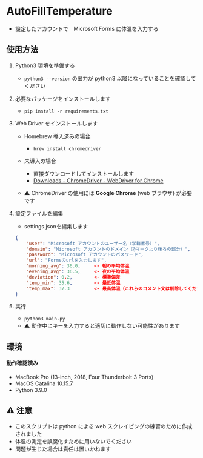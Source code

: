 # AutoFillTemperature
- 設定したアカウントで　Microsoft Forms に体温を入力する

## 使用方法
1. Python3 環境を準備する
    - `python3 --version` の出力が python3 以降になっていることを確認してください
    
2. 必要なパッケージをインストールします
    - `pip install -r requirements.txt`
    
3. Web Driver をインストールします
    - Homebrew 導入済みの場合
        - `brew install chromedriver`
    
    - 未導入の場合
        - 直接ダウンロードしてインストールします
        - [Downloads - ChromeDriver - WebDriver for Chrome](https://chromedriver.chromium.org/downloads)
        
    - ⚠️ ChromeDriver の使用には **Google Chrome** (web ブラウザ) が必要です

4. 設定ファイルを編集
    - settings.jsonを編集します
    
    ```json
    {
        "user": "Microsoft アカウントのユーザー名（学籍番号）",
        "domain": "Microsoft アカウントのドメイン（@マークより後ろの部分）",
        "password": "Microsoft アカウントのパスワード",
        "url": "Formsのurlを入力します",
        "morning_avg": 36.0,     <- 朝の平均体温
        "evening_avg": 36.5,     <- 夜の平均体温
        "deviation": 0.2,        <- 標準偏差
        "temp_min": 35.6,        <- 最低体温
        "temp_max": 37.3         <- 最高体温（これらのコメント文は削除してください）
    }
    ```
    
5. 実行
    - `python3 main.py`
    - ⚠️ 動作中にキーを入力すると適切に動作しない可能性があります

## 環境

#### 動作確認済み
- MacBook Pro (13-inch, 2018, Four Thunderbolt 3 Ports)
- MacOS Catalina 10.15.7
- Python 3.9.0

## ⚠️ 注意
- このスクリプトは python による web スクレイピングの練習のために作成されました
- 体温の測定を誤魔化すために用いないでください
- 問題が生じた場合は責任は置いかねます
